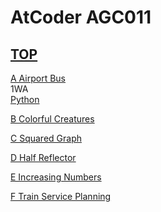 # AtCoder AGC011  

## [TOP](https://atcoder.jp/contests/agc011)  

[A Airport Bus](https://atcoder.jp/contests/agc011/tasks/agc011_a)   
1WA  
[Python](https://atcoder.jp/contests/agc011/submissions/16562112)  

[B Colorful Creatures](https://atcoder.jp/contests/agc011/tasks/agc011_b)   

[](https://atcoder.jp/contests/agc011/submissions/)  

[C Squared Graph](https://atcoder.jp/contests/agc011/tasks/agc011_c)   

[](https://atcoder.jp/contests/agc011/submissions/)  

[D Half Reflector](https://atcoder.jp/contests/agc011/tasks/agc011_d)   

[](https://atcoder.jp/contests/agc011/submissions/)  

[E Increasing Numbers](https://atcoder.jp/contests/agc011/tasks/agc011_e)   

[](https://atcoder.jp/contests/agc011/submissions/)  

[F Train Service Planning](https://atcoder.jp/contests/agc011/tasks/agc011_f)   

[](https://atcoder.jp/contests/agc011/submissions/)  

